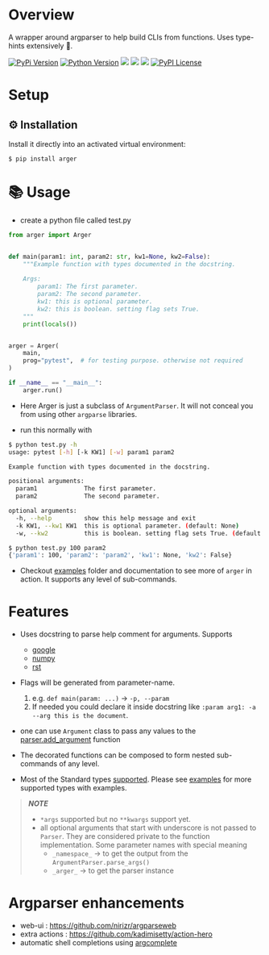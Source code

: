 # Overview

A wrapper around argparser to help build CLIs from functions. Uses type-hints extensively :snake:.

[![PyPi Version](https://img.shields.io/pypi/v/arger.svg?style=flat)](https://pypi.python.org/pypi/arger)
[![Python Version](https://img.shields.io/pypi/pyversions/arger.svg)](https://pypi.org/project/arger/)
![](https://github.com/jnoortheen/arger/workflows/test-and-publish/badge.svg)
![](https://github.com/jnoortheen/arger/workflows/codeql-analysis/badge.svg)
![](https://img.shields.io/badge/dynamic/json?label=coverage&query=%24.coverage.status&url=https%3A%2F%2Fraw.githubusercontent.com%2Fjnoortheen%2Farger%2Fshields%2Fshields.json)
[![PyPI License](https://img.shields.io/pypi/l/arger.svg)](https://pypi.org/project/arger)

# Setup

## :gear: Installation

Install it directly into an activated virtual environment:

``` text
$ pip install arger
```

# :books: Usage

* create a python file called test.py

``` python
from arger import Arger


def main(param1: int, param2: str, kw1=None, kw2=False):
    """Example function with types documented in the docstring.
    
    Args:
        param1: The first parameter.
        param2: The second parameter.
        kw1: this is optional parameter.
        kw2: this is boolean. setting flag sets True.
    """
    print(locals())


arger = Arger(
    main,
    prog="pytest",  # for testing purpose. otherwise not required
)

if __name__ == "__main__":
    arger.run()
```

* Here Arger is just a subclass of `ArgumentParser`. It will not conceal you from using other `argparse` libraries.

* run this normally with

```sh
$ python test.py -h
usage: pytest [-h] [-k KW1] [-w] param1 param2

Example function with types documented in the docstring.

positional arguments:
  param1             The first parameter.
  param2             The second parameter.

optional arguments:
  -h, --help         show this help message and exit
  -k KW1, --kw1 KW1  this is optional parameter. (default: None)
  -w, --kw2          this is boolean. setting flag sets True. (default: False)
```

``` sh
$ python test.py 100 param2
{'param1': 100, 'param2': 'param2', 'kw1': None, 'kw2': False}
```

* Checkout [examples](docs/examples) folder and documentation to see more of `arger` in action. It supports any level of sub-commands.

# Features

- Uses docstring to parse help comment for arguments. Supports
    + [google](https://sphinxcontrib-napoleon.readthedocs.io/en/latest/example_google.html)
    + [numpy](https://sphinxcontrib-napoleon.readthedocs.io/en/latest/example_numpy.html#example-numpy)
    + [rst](https://www.sphinx-doc.org/en/master/usage/restructuredtext/basics.html)
- Flags will be generated from parameter-name.
  1.  e.g. `def main(param: ...)` -> `-p, --param`
  2.  If needed you could declare it inside docstring like `:param arg1: -a --arg this is the document`. 
- one can use `Argument` class to pass any values to the 
  [parser.add_argument](https://docs.python.org/3/library/argparse.html#the-add-argument-method) function
- The decorated functions can be composed to form nested sub-commands of any level.
  
- Most of the Standard types [supported](./tests/test_args_opts/test_arguments.py). 
  Please see [examples](./docs/examples/4-supported-types/src.py) for more supported types with examples.

> **_NOTE_** 
>  - `*args` supported but no `**kwargs` support yet.
>  - all optional arguments that start with underscore is not passed to `Parser`. 
>    They are considered private to the function implementation.
>    Some parameter names with special meaning
>      - `_namespace_` -> to get the output from the `ArgumentParser.parse_args()`
>      - `_arger_` -> to get the parser instance

# Argparser enhancements

* web-ui : https://github.com/nirizr/argparseweb
* extra actions : https://github.com/kadimisetty/action-hero
* automatic shell completions using [argcomplete](https://github.com/kislyuk/argcomplete)
